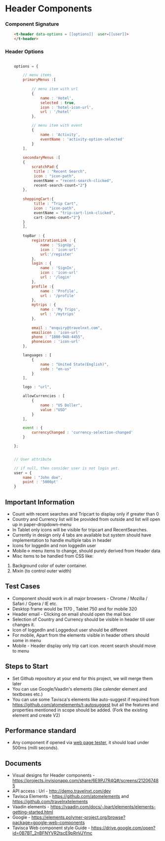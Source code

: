 
# Header Components


### Component Signature

```html
    <t-header data-options = [[options]]  user=[[user]]>
    </t-header>
```


### Header Options

```javascript

    options = {

        // menu items 
        primaryMenus :[
            
            // menu item with url
            {
                name : 'Hotel',
                selected : true,
                icon : 'hotel-icon-url',
                url : '/hotel'
            },

            // menu item with event
            {
                name : 'Activity',
                eventName : 'activity-option-selected'
            }
        ],
        
        secondaryMenus :[
        {
            scratchPad:{
             title : "Recent Search",
             icon : "icon-path",
             eventName = "recent-search-clicked",
             recent-search-count="2"}
        },
        
        shoppingCart:{
             title : "Trip Cart",
             icon : "icon-path",
             eventName = "trip-cart-link-clicked",
             cart-items-count="2"}
        }
        ],
        
        topBar : {
            registrationLink : {
                name : 'SignUp',
                icon : 'icon-url'
                url:'/register'
            },
            login : {
                name : 'SignIn',
                icon : 'icon-url'
                url : '/login'
            },
            profile :{
                name : 'Profile',
                url : '/profile'
            },
            mytrips : {
                name : 'My Trips',
                url : '/mytrips'
            },
            
            email : "enquiry@travelnxt.com",
            emailicon : 'icon-url'
            phone : "1800-948-4455",
            phoneicon : 'icon-url'
        },        

        languages : [
            {
                name : "United State(English)",
                code : "en-us"
            }
        ],

        logo : "url",

        allowCurrencies : [
            {
                name : "US Doller",
                value :"USD"
            }
        ],       

        event : {
            currencyChanged : 'currency-selection-changed'
        }

    };


    // User attribute

    // if null, then consider user is not login yet.
    user = {
        name : "John doe",
        point : '5000pt'
    }

```
## Important Information

- Count with recent searches and Tripcart to display only if greater than 0
- Country and Currency list will be provided from outside and list will open up in paper-dropdown-menu
- In Tablet only icons will be visible for tripcart and RecentSearches.
- Currently in design only 4 tabs are available but system should have implementation to handle multiple tabs in header
- Icons for loggedin and non loggedin user
- Mobile-> menu items to change, should purely derived from Header data
- Misc items to be handled from CSS like:
1. Background color of outer container.
2. Mixin (to control outer width)


## Test Cases

- Component should work in all major browsers - Chrome / Mozilla / Safari / Opera / IE etc.
- Desktop frame would be 1170 , Tablet 750 and for mobile 320
- Header email - Clicking on email should open the mail box
- Selection of Country and Currency should be visible in header till user changes it.
- Icon of loggedIn and Loggedout user should be different
- For mobile, Apart from the elements visible in header others should some in menu
- Mobile - Header display only trip cart icon. recent search should move to menu

## Steps to Start
- Set Github repository at your end for this project, we will merge them later
- You can use Google/Vaadin's elements (like calender element and textboxes etc.)
- You can use some Tavisca's elements like auto-suggest if required from https://github.com/atomelements/t-autosuggest but all the features and properties mentioned in scope should be added. (Fork the existing element and create V2)

## Performance standard
- Any component if opened via [web page tester](https://www.webpagetest.org/), it should load under 500ms (milli seconds).

## Documents
- Visual designs for Header components - https://projects.invisionapp.com/share/6E9PJ7R4Q#/screens/212067485
- API access : Url - http://demo.travelnxt.com/dev
- Tavisca Elements - https://github.com/atomelements and https://github.com/travelnxtelements
- Vaadin elements - https://vaadin.com/docs/-/part/elements/elements-getting-started.html
- Google - https://elements.polymer-project.org/browse?package=google-web-components
- Tavisca Web component style Guide - https://drive.google.com/open?id=0B7BT_2nBFNYVR2tscE9pRnVJYmc
